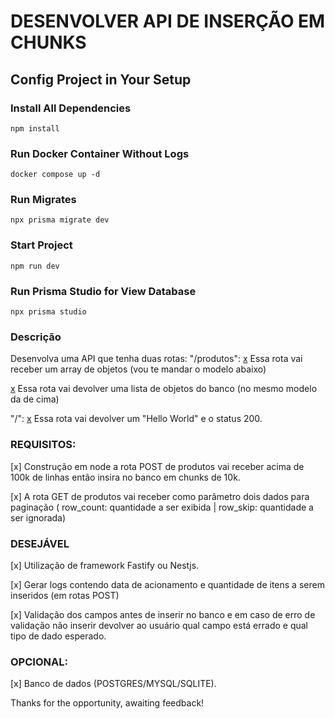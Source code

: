 # DESENVOLVER API DE INSERÇÃO EM CHUNKS

## Config Project in Your Setup

### Install All Dependencies

```shell
npm install
```
### Run Docker Container Without Logs

```shell
docker compose up -d
```

### Run Migrates

```shell
npx prisma migrate dev
```

### Start Project

```shell
npm run dev
```

### Run Prisma Studio for View Database

```shell
npx prisma studio
```

### Descrição 

Desenvolva uma API que tenha duas rotas:
"/produtos":
[x](POST) Essa rota vai receber um array de objetos (vou te mandar o modelo abaixo)

[x](GET) Essa rota vai devolver uma lista de objetos do banco (no mesmo modelo da de cima)


"/":
[x](GET) Essa rota vai devolver um "Hello World" e o status 200.

### REQUISITOS:

[x] Construção em node a rota POST de produtos vai receber acima de 100k de linhas então insira no banco em chunks de 10k.

[x] A rota GET de produtos vai receber como parâmetro dois dados para paginação ( row_count:  quantidade a ser exibida | row_skip: quantidade a ser ignorada) 

### DESEJÁVEL 
[x] Utilização de framework Fastify ou Nestjs. 

[x] Gerar logs contendo data de acionamento e quantidade de itens a serem inseridos (em rotas POST)

[x] Validação dos campos antes de inserir no banco e em caso de erro de validação não inserir devolver ao usuário qual campo está errado e qual tipo de dado esperado.

### OPCIONAL:

[x] Banco de dados (POSTGRES/MYSQL/SQLITE).


Thanks for the opportunity, awaiting feedback!